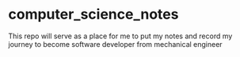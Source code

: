 # computer_science_notes
This repo will serve as a place for me to put my notes and record my journey to become software developer from mechanical engineer
